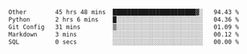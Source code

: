 <!--START_SECTION:waka-->

```txt
Other        45 hrs 48 mins  ███████████████████████▓░   94.43 %
Python       2 hrs 6 mins    █░░░░░░░░░░░░░░░░░░░░░░░░   04.36 %
Git Config   31 mins         ▒░░░░░░░░░░░░░░░░░░░░░░░░   01.09 %
Markdown     3 mins          ░░░░░░░░░░░░░░░░░░░░░░░░░   00.12 %
SQL          0 secs          ░░░░░░░░░░░░░░░░░░░░░░░░░   00.00 %
```

<!--END_SECTION:waka--> 
 
